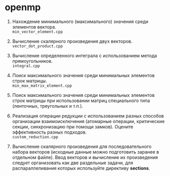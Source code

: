 # openmp

1. Нахождениe минимального (максимального) значения среди элементов вектора.\
```min_vector_element.cpp```

2. Вычисление скалярного произведения двух векторов.\
```vector_dot_product.cpp```

3. Вычисление определенного интеграла с использованием метода прямоугольников.\
```integral.cpp```

4. Поиск максимального значения среди минимальных элементов строк матрицы.\
```min_max_matrix_element.cpp```

5. Поиск максимального значения среди минимальных элементов строк матрицы при использовании матриц специального типа (ленточных, треугольных и т.п.).

6.  Реализация операции редукции с использованием разных способов организации взаимоисключения (атомарные операции, критические секции, синхронизацию при помощи замков). Оцените эффективность разных подходов.\
```custom_reduction.cpp```

7. Вычисление скалярного произведения для последовательного набора векторов (исходные данные можно подготовить заранее в отдельном файле). Ввод векторов и вычисление их произведения следует организовать как две раздельные задачи, для распараллеливания которых используйте директиву **sections**.

